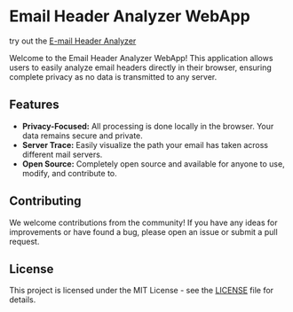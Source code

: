 # Email Header Analyzer WebApp

try out the [E-mail Header Analyzer](https://mailtower-app.github.io/email-header-analyzer/)

Welcome to the Email Header Analyzer WebApp! This application allows users to easily analyze email headers directly in their browser, ensuring complete privacy as no data is transmitted to any server.

## Features

- **Privacy-Focused:** All processing is done locally in the browser. Your data remains secure and private.
- **Server Trace:** Easily visualize the path your email has taken across different mail servers.
- **Open Source:** Completely open source and available for anyone to use, modify, and contribute to.

## Contributing

We welcome contributions from the community! If you have any ideas for improvements or have found a bug, please open an issue or submit a pull request.

## License

This project is licensed under the MIT License - see the [LICENSE](LICENSE) file for details.
